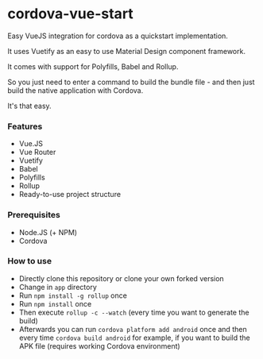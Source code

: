 # cordova-vue-start
Easy VueJS integration for cordova as a quickstart implementation.

It uses Vuetify as an easy to use Material Design component framework.

It comes with support for Polyfills, Babel and Rollup.

So you just need to enter a command to build the bundle file - and then just build the native application with Cordova.

It's that easy.

### Features
- Vue.JS
- Vue Router
- Vuetify
- Babel
- Polyfills
- Rollup
- Ready-to-use project structure

### Prerequisites
- Node.JS (+ NPM)
- Cordova

### How to use
- Directly clone this repository or clone your own forked version
- Change in `app` directory
- Run `npm install -g rollup` once
- Run `npm install` once
- Then execute `rollup -c --watch`  (every time you want to generate the build)
- Afterwards you can run `cordova platform add android` once and then every time `cordova build android` for example, if you want to build the APK file (requires working Cordova environment)

